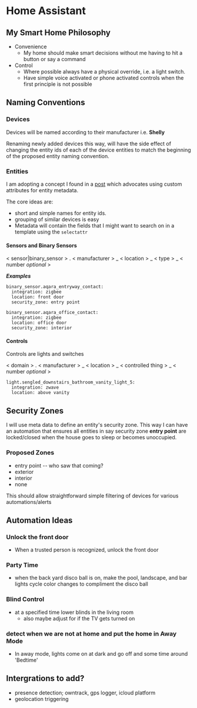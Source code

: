 # Home Assistant

## My Smart Home Philosophy

* Convenience 
  * My home should make smart decisions without me having to hit a button or say a command
* Control
  * Where possible always have a physical override, i.e. a light switch.
  * Have simple voice activated or phone activated controls when the first principle is not possible

## Naming Conventions

### Devices
Devices will be named according to their manufacturer
i.e. **Shelly** 

Renaming newly added devices this way, will have the side effect of changing the entity ids of each of the device entities to match the beginning of the proposed entity naming convention.

### Entities

I am adopting a concept I found in a [post](https://community.home-assistant.io/t/recommended-ways-to-manage-devices-and-entities-names/243815/13) which advocates using custom attributes for entity metadata.

The core ideas are:
* short and simple names for entity ids.
* grouping of similar devices is easy
* Metadata will contain the fields that I might want to search on in a template using the `selectattr` 

#### Sensors and Binary Sensors

< sensor|binary_sensor > . < manufacturer > _ < location > _ < type > _ < number *optional* >

***Examples***

```
binary_sensor.aqara_entryway_contact:
  integration: zigbee
  location: front door
  security_zone: entry point
```
```
binary_sensor.aqara_office_contact:
  integration: zigbee
  location: office door
  security_zone: interior
```

#### Controls

Controls are lights and switches

< domain > . < manufacturer > _ < location > _ < controlled thing > _ < number *optional* >

```
light.sengled_downstairs_bathroom_vanity_light_5:
  integration: zwave
  location: above vanity
  ```

## Security Zones
I will use meta data to define an entity's security zone.  This way I can have an automation that ensures all entities in say security zone **entry point**  are locked/closed when the house goes to sleep or becomes unoccupied. 

### Proposed Zones
* entry point -- who saw that coming?
* exterior 
* interior
* none

This should allow straightforward simple filtering of devices for various automations/alerts


## Automation Ideas

### Unlock the front door
* When a trusted person is recognized, unlock the front door

### Party Time
* when the back yard disco ball is on, make the pool, landscape, and bar lights cycle color changes to compliment the disco ball

### Blind Control
* at a specified time lower blinds in the living room
    * also maybe adjust for if the TV gets turned on

### detect when we are not at home and put the home in Away Mode
* In away mode, lights come on at dark and go off and some time around 'Bedtime'

## Intergrations to add?
* presence detection; owntrack, gps logger, icloud platform 
* geolocation triggering
